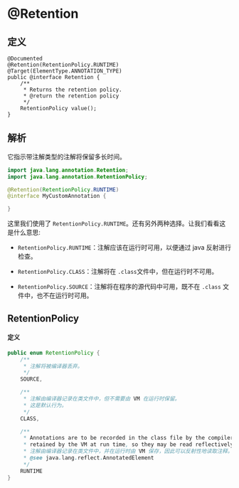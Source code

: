 # @Retention

## 定义

```
@Documented
@Retention(RetentionPolicy.RUNTIME)
@Target(ElementType.ANNOTATION_TYPE)
public @interface Retention {
    /**
     * Returns the retention policy.
     * @return the retention policy
     */
    RetentionPolicy value();
}
```

## 解析

它指示带注解类型的注解将保留多长时间。

```java
import java.lang.annotation.Retention;
import java.lang.annotation.RetentionPolicy;

@Retention(RetentionPolicy.RUNTIME)
@interface MyCustomAnnotation {

}
```

这里我们使用了 `RetentionPolicy.RUNTIME`。还有另外两种选择。让我们看看这是什么意思:

* `RetentionPolicy.RUNTIME`：注解应该在运行时可用，以便通过 java 反射进行检查。

* `RetentionPolicy.CLASS`：注解将在 `.class`文件中，但在运行时不可用。

* `RetentionPolicy.SOURCE`：注解将在程序的源代码中可用，既不在 `.class` 文件中，也不在运行时可用。

## RetentionPolicy

#### 定义

```java
public enum RetentionPolicy {
    /**
     * 注解将被编译器丢弃。
     */
    SOURCE,

    /**
     * 注解由编译器记录在类文件中，但不需要由 VM 在运行时保留。
     * 这是默认行为。
     */
    CLASS,

    /**
     * Annotations are to be recorded in the class file by the compiler and
     * retained by the VM at run time, so they may be read reflectively.
     * 注解由编译器记录在类文件中，并在运行时由 VM 保存，因此可以反射性地读取注释。
     * @see java.lang.reflect.AnnotatedElement
     */
    RUNTIME
}
```



